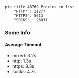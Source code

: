 
```mermaid
pie title 48769 Proxies in list
    "HTTP" : 21277
    "HTTPS": 5613
    "SOCKS" : 26831
```

### Some Info
#### Average Timeout

- mixed: 3.2s
- http: 1.3s
- https: 8.3s
- socks: 4.7s